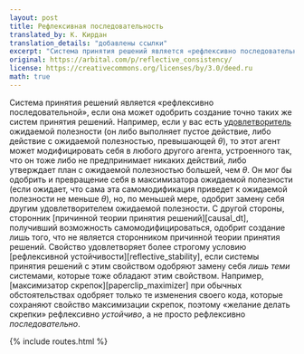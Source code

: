 ```yaml
---
layout: post
title: Рефлексивная последовательность
translated_by: К. Кирдан
translation_details: "добавлены ссылки"
excerpt: "Система принятия решений является «рефлексивно последовательной», если она может одобрить создание точно таких же систем принятия решений. Например, если у вас есть удовлетворитель ожидаемой полезности (он либо выполняет пустое действие, либо действие с ожидаемой полезностью, превышающей $\theta$), то этот агент может модифицировать себя в любого другого агента, устроенного так, что он тоже либо не предпринимает никаких действий, либо утверждает план с ожидаемой полезностью большей, чем $\theta$. Он мог бы одобрить и превращение себя в максимизатора ожидаемой полезности (если ожидает, что сама эта самомодификация приведет к ожидаемой полезности не меньше $\theta$), но, по меньшей мере, одобрит замену себя другим удовлетворителем ожидаемой полезности. С другой стороны, сторонник теории принятия решений, получивший возможность самомодифицироваться, одобрит создание лишь того, что не является сторонником причинной теории принятия решений. Свойство удовлетворяет более строгому условию рефлексивной устойчивости, если системы принятия решений с этим свойством одобряют замену себя _лишь теми_ системами, которые тоже обладают этим свойством. Например, максимизатор скрепок при обычных обстоятельствах одобряет только те изменения своего кода, которые сохраняют свойство максимизации скрепок, поэтому «желание делать скрепки» рефлексивно _устойчиво_, а не просто рефлексивно _последовательно_."
original: https://arbital.com/p/reflective_consistency/
license: https://creativecommons.org/licenses/by/3.0/deed.ru
math: true
---
```

Система принятия решений является «рефлексивно последовательной», если она может одобрить создание точно таких же систем принятия решений. Например, если у вас есть [удовлетворитель](https://en.wikipedia.org/wiki/Satisficing) ожидаемой полезности (он либо выполняет пустое действие, либо действие с ожидаемой полезностью, превышающей $\theta$), то этот агент может модифицировать себя в любого другого агента, устроенного так, что он тоже либо не предпринимает никаких действий, либо утверждает план с ожидаемой полезностью большей, чем $\theta$. Он мог бы одобрить и превращение себя в максимизатора ожидаемой полезности (если ожидает, что сама эта самомодификация приведет к ожидаемой полезности не меньше $\theta$), но, по меньшей мере, одобрит замену себя другим удовлетворителем ожидаемой полезности. С другой стороны, сторонник [причинной теории принятия решений][causal_dt], получивший возможность самомодифицироваться, одобрит создание лишь того, что не является сторонником причинной теории принятия решений. Свойство удовлетворяет более строгому условию [рефлексивной устойчивости][reflective_stability], если системы принятия решений с этим свойством одобряют замену себя _лишь теми_ системами, которые тоже обладают этим свойством. Например, [максимизатор скрепок][paperclip_maximizer] при обычных обстоятельствах одобряет только те изменения своего кода, которые сохраняют свойство максимизации скрепок, поэтому «желание делать скрепки» рефлексивно _устойчиво_, а не просто рефлексивно _последовательно_.

{% include routes.html %}
